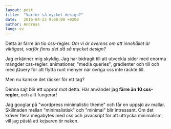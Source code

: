 ```yaml
---
layout: post
title:  "Varför så mycket design?"
date:   2016-04-23 9:00:00 +0200
author: Andreas
lang: sv
---
```



Detta är färre än tio css-regler. 
_Om vi är överens om att innehållet är viktigast, varför finns det då så mycket design?_

<!--more-->

Jag erkänner mig skyldig. Jag har bidragit till att utveckla sidor med enorma mängder css-regler: animationer, "media queries", gradienter och till och med jQuery för att flytta runt menyer när övriga css inte räckte till.

Men nu kanske det räcker för ett tag?

Denna sajt blir ett uppror mot detta. Här använder jag **färre än 10 css-regler**, och allt fungerar!

Jag googlar på "wordpress minimalistic theme" och får en uppsjö av mallar. 
Skillnaden mellan "minimalistisk" och "minimal" blir intressant. Om det kräver flera megabytes med css och javacsript för att uttrycka minimalism, vill jag påstå att kejsaren *är* naken.

